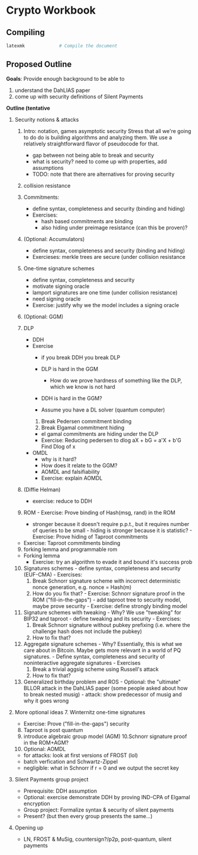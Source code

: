 # Crypto Workbook

## Compiling

```sh
latexmk             # Compile the document
```

## Proposed Outline

**Goals**: Provide enough background to be able to

1. understand the DahLIAS paper
2. come up with security definitions of Silent Payments

**Outline (tentative**

1. Security notions & attacks
    1. Intro: notation, games asymptotic security
       Stress that all we're going to do do is building algorithms and analyzing them. We use a relatively straightforward flavor of pseudocode for that.
       - gap between not being able to break and security
       - what is security? need to come up with properties, add assumptions
       - TODO: note that there are alternatives for proving security

    2. collision resistance
    3. Commitments:
       - define syntax, completeness and security (binding and hiding)
       - Exercises:
         - hash based commitments are binding
         - also hiding under preimage resistance (can this be proven)?
    4. (Optional: Accumulators)
       - define syntax, completeness and security (binding and hiding)
       - Exercieses:
         merkle trees are secure (under collision resistance
    4. One-time signature schemes
       - define syntax, completeness and security
       - motivate signing oracle
       - lamport signatures are one time (under collision resistance)
       - need signing oracle
       - Exercise: justify why we the model includes a signing oracle
    5. (Optional: GGM)
    6. DLP
       - DDH
       - Exercise
         - if you break DDH you break DLP
         - DLP is hard in the GGM
           - How do we prove hardness of something like the DLP, which we know is not hard

         - DDH is hard in the GGM?
         - Assume you have a DL solver (quantum computer)
          1. Break Pedersen commitment binding
          2. Break Elgamal commitment hiding
         - el gamal commitments are hiding under the DLP
         - Exercise: Reducing pedersen to dlog
                aX + bG = a'X + b'G
                Find Dlog of x
       - OMDL
         - why is it hard?
         - How does it relate to the GGM?
         - AOMDL and falsifiability
         - Exercise: explain AOMDL

     7. (Diffie Helman)
        - exercise: reduce to DDH
     8. ROM
       - Exercise: Prove binding of Hash(msg, rand) in the ROM
         - stronger because it doesn't require p.p.t., but it requires number of queries to be small
       - hiding is stronger because it is statistic?
       - Exercise: Prove hiding of Taproot commitments
      - Exercise: Taproot commitments binding
     9. forking lemma and programmable rom
      - Forking lemma
        - Exercise: try an algorithm to evade it and bound it's success prob
     10. Signatures schemes
       - define syntax, completeness and security (EUF-CMA)
       - Exercises:
         1. Break Schnorr signature scheme with incorrect deterministic nonce generation, e.g. nonce = Hash(m)
         2. How do you fix that?
       - Exercise: Schnorr signature proof in the ROM ("fill-in-the-gaps")
       - add taproot tree to security model, maybe prove security
       - Exercise: define strongly binding model
     11. Signature schemes with tweaking
       - Why? We use "tweaking" for BIP32 and taproot
       - define tweaking and its security
       - Exercises:
         1. Break Schnorr signature without pubkey prefixing (i.e. where the challenge hash does not include the pubkey)
         2. How to fix that?
     12. Aggregate signature schemes
       - Why? Essentially, this is what we care about in Bitcoin. Maybe gets more relevant in a world of PQ signatures.
       - Define syntax, completeness and security of noninteractive aggregate signatures
       - Exercises
         1. Break a trivial aggsig scheme using Russell's attack
         2. How to fix that?
     13. Generalized birthday problem and ROS
        - Optional: the "ultimate" BLLOR attack in the DahLIAS paper (some people asked about how to break nested musig)
        - attack: show predecessor of musig and why it goes wrong

2. More optional ideas
   7.  Winternitz one-time signatures
      - Exercise: Prove ("fill-in-the-gaps") security
   8. Taproot is post quantum
   9. introduce algebraic group model (AGM)
   10.Schnorr signature proof in the ROM+AGM?
   13. Optional: AOMDL
   - for attacks: look at first versions of FROST (lol)
   - batch verfication and Schwartz-Zippel
   - negligible: what in Schnorr if r = 0 and we output the secret key


3. Silent Payments group project
   - Prerequisite: DDH assumption
    - Optional: exercise demonstrate DDH by proving IND-CPA of Elgamal encryption
   - Group project: Formalize syntax & security of silent payments
    - Present? (but then every group presents the same...)

4. Opening up
   - LN, FROST & MuSig, countersign?/p2p, post-quantum, silent payments


